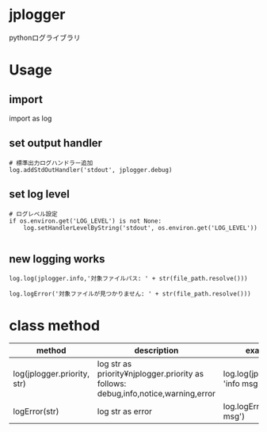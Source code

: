 # jplogger

pythonログライブラリ

# Usage

## import

import as log

## set output handler

```
# 標準出力ログハンドラー追加
log.addStdOutHandler('stdout', jplogger.debug)
```

## set log level

```
# ログレベル設定
if os.environ.get('LOG_LEVEL') is not None:
	log.setHandlerLevelByString('stdout', os.environ.get('LOG_LEVEL'))
```
```
```

## new logging works
```
log.log(jplogger.info,'対象ファイルパス: ' + str(file_path.resolve()))
```
```
log.logError('対象ファイルが見つかりません: ' + str(file_path.resolve()))
```

# class method
|method|description|example|
|-|-|-|
|log(jplogger.priority, str)|log str as priority¥njplogger.priority as follows: debug,info,notice,warning,error|log.log(jplogger.info, 'info msg'|
|logError(str)|log str as error|log.logError('error msg')|

